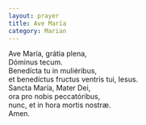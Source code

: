 ```yaml
---
layout: prayer
title: Ave María
category: Marian
---
```

Ave María, grátia plena,  
Dóminus tecum.  
Benedícta tu in muliéribus,  
et benedíctus fructus ventris tui, Iesus.  
Sancta María, Mater Dei,  
ora pro nobis peccatóribus,  
nunc, et in hora mortis nostræ.  
Amen.